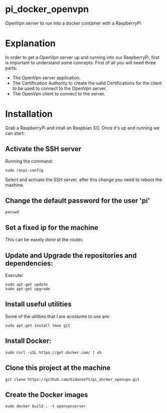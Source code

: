# pi_docker_openvpn
OpenVpn server to run into a docker container with a RaspberryPi

# Explanation

In order to get a OpenVpn server up and running into our RaspberryPi, first is important to understand some concepts.
First of all you will need three parts:

 * The OpenVpn server application.
 * The Certification Authority to create the valid Certifications for the client to be used to connect to the OpenVpn server.
 * The OpenVpn client to connect to the server.

# Installation

Grab a RaspberryPi and intall an Raspbian SO.
Once it's up and running we can start:

## Activate the SSH server

Running the command:

    sudo raspi-config

Select <interfaces> and activate the SSH server, after this change you need to reboot the machine.

## Change the default password for the user 'pi'

    passwd

## Set a fixed ip for the machine

This can be easely done at the router.

## Update and Upgrade the repositories and dependencies:

Execute:

    sudo apt-get update
    sudo apt-get upgrade

## Install useful utilities

Some of the utilities that I are acostume to use are:

    sudo apt-get install tmux git

## Install Docker:

    sudo curl -sSL https://get.docker.com/ | sh

## Clone this project at the machine

    git clone https://github.com/Eidansoft/pi_docker_openvpn.git

## Create the Docker images

    sudo docker build . -t openvpnserver
